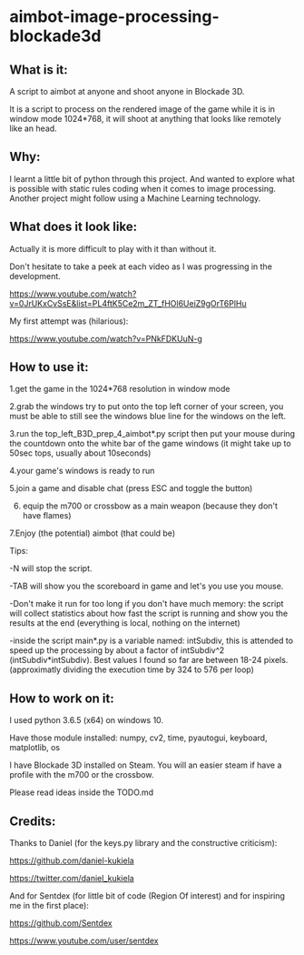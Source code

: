 # aimbot-image-processing-blockade3d

## What is it:

A script to aimbot at anyone and shoot anyone in Blockade 3D.

It is a script to process on the rendered image of the game while it is in window mode 1024*768,
it will shoot at anything that looks like remotely like an head.

## Why:

I learnt a little bit of python through this project. And wanted to explore what is possible with
static rules coding when it comes to image processing. Another project might follow using a
Machine Learning technology.

## What does it look like:

Actually it is more difficult to play with it than without it.

Don't hesitate to take a peek at each video as I was progressing in the development.

https://www.youtube.com/watch?v=0JrUKxCvSsE&list=PL4ftK5Ce2m_ZT_fHOl6UeiZ9gOrT6PlHu

My first attempt was (hilarious):

https://www.youtube.com/watch?v=PNkFDKUuN-g

## How to use it:

1.get the game in the 1024*768 resolution in window mode

2.grab the windows try to put onto the top left corner of your screen,
you must be able to still see the windows blue line for the windows on the left.

3.run the top_left_B3D_prep_4_aimbot*.py script then put your mouse
during the countdown onto the white bar of the game windows
(it might take up to 50sec tops, usually about 10seconds)

4.your game's windows is ready to run

5.join a game and disable chat (press ESC and toggle the button)

6. equip the m700 or crossbow as a main weapon (because they don't have flames)

7.Enjoy (the potential) aimbot (that could be)

Tips:

-N will stop the script.

-TAB will show you the scoreboard in game and let's you use you mouse.

-Don't make it run for too long if you don't have much memory:
the script will collect statistics about how fast the script is running and
show you the results at the end (everything is local, nothing on the internet)

-inside the script main*.py is a variable named: intSubdiv, this is attended to
speed up the processing by about a factor of intSubdiv^2 (intSubdiv*intSubdiv).
Best values I found so far are between 18-24 pixels. (approximatly dividing the 
execution time by 324 to 576 per loop)


## How to work on it:

I used python 3.6.5 (x64) on windows 10.

Have those module installed:
numpy,
cv2,
time,
pyautogui,
keyboard,
matplotlib,
os

I have Blockade 3D installed on Steam. You will an easier steam if have a profile with the
 m700 or the crossbow.

Please read ideas inside the TODO.md


## Credits:

Thanks to Daniel (for the keys.py library and the constructive criticism): 

https://github.com/daniel-kukiela

https://twitter.com/daniel_kukiela


And for Sentdex (for little bit of code (Region Of interest) and for inspiring me in the first place):

https://github.com/Sentdex

https://www.youtube.com/user/sentdex
